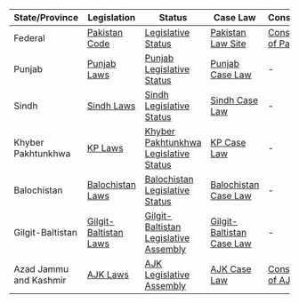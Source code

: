 | State/Province | Legislation                           | Status                              | Case Law                           | Constitution                                        |
|--------------|--------------------------------------|----------------------------------|----------------------------------|------------------------------------------------|
| Federal          | [Pakistan Code](http://www.pakistancode.gov.pk/) | [Legislative Status](http://www.na.gov.pk/en/legislation.php) | [Pakistan Law Site](http://www.pakistanlawsite.com/) | [Constitution of Pakistan](http://www.pakistani.org/pakistan/constitution/) |
| Punjab          | [Punjab Laws](http://punjablaws.gov.pk/)         | [Punjab Legislative Status](https://www.pap.gov.pk/punjab-laws)  | [Punjab Case Law](https://sys.punjab.gov.pk/LocalGov/CourtJudgment) | -                                                          |
| Sindh           | [Sindh Laws](http://sindhlaws.gov.pk/)           | [Sindh Legislative Status](http://sindh.gov.pk/laws.html)        | [Sindh Case Law](https://sindhjudicialacademy.com/judgment)       | -                                                          |
| Khyber Pakhtunkhwa | [KP Laws](http://www.kppolice.gov.pk/legislation-ordinances/) | [Khyber Pakhtunkhwa Legislative Status](https://kp.gov.pk/page/laws_and_reforms/page_type/laws) | [KP Case Law](https://www.peshawarhighcourt.gov.pk/Judgements) | - |
| Balochistan   | [Balochistan Laws](http://balochistanlaws.gov.pk/)         | [Balochistan Legislative Status](https://www.pabalochistan.gov.pk/pb/index.php/legislation/laws)  | [Balochistan Case Law](http://bhc.gov.pk/judgments.php) | - |
| Gilgit-Baltistan | [Gilgit-Baltistan Laws](http://gilgitbaltistanlaws.gov.pk/) | [Gilgit-Baltistan Legislative Assembly](http://gbassembly.gb.gov.pk) | [Gilgit-Baltistan Case Law](http://gbca.gov.pk/) | - |
| Azad Jammu and Kashmir | [AJK Laws](http://www.lawsofajk.com) | [AJK Legislative Assembly](https://ajkassembly.gok.pk) | [AJK Case Law](https://www.ajksupremecourt.gok.pk) | [Constitution of AJK](https://www.ajkassembly.gok.pk/constitution-of-ajk/) |
